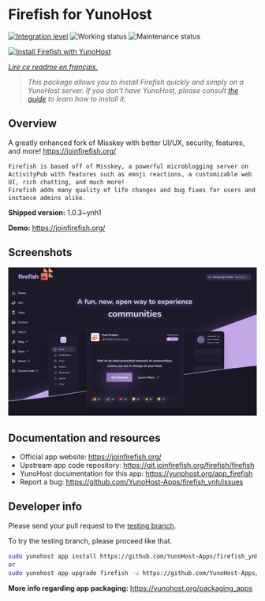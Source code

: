 <!--
N.B.: This README was automatically generated by https://github.com/YunoHost/apps/tree/master/tools/README-generator
It shall NOT be edited by hand.
-->

# Firefish for YunoHost

[![Integration level](https://dash.yunohost.org/integration/firefish.svg)](https://dash.yunohost.org/appci/app/firefish) ![Working status](https://ci-apps.yunohost.org/ci/badges/firefish.status.svg) ![Maintenance status](https://ci-apps.yunohost.org/ci/badges/firefish.maintain.svg)

[![Install Firefish with YunoHost](https://install-app.yunohost.org/install-with-yunohost.svg)](https://install-app.yunohost.org/?app=firefish)

*[Lire ce readme en français.](./README_fr.md)*

> *This package allows you to install Firefish quickly and simply on a YunoHost server.
If you don't have YunoHost, please consult [the guide](https://yunohost.org/#/install) to learn how to install it.*

## Overview


A greatly enhanced fork of Misskey with better UI/UX, security, features, and more! https://joinfirefish.org/


    Firefish is based off of Misskey, a powerful microblogging server on ActivityPub with features such as emoji reactions, a customizable web UI, rich chatting, and much more!
    Firefish adds many quality of life changes and bug fixes for users and instance admins alike.
   


**Shipped version:** 1.0.3~ynh1

**Demo:** https://joinfirefish.org/

## Screenshots

![Screenshot of Firefish](./doc/screenshots/screenshot-firefish.png)

## Documentation and resources

* Official app website: <https://joinfirefish.org/>
* Upstream app code repository: <https://git.joinfirefish.org/firefish/firefish>
* YunoHost documentation for this app: <https://yunohost.org/app_firefish>
* Report a bug: <https://github.com/YunoHost-Apps/firefish_ynh/issues>

## Developer info

Please send your pull request to the [testing branch](https://github.com/YunoHost-Apps/firefish_ynh/tree/testing).

To try the testing branch, please proceed like that.

``` bash
sudo yunohost app install https://github.com/YunoHost-Apps/firefish_ynh/tree/testing --debug
or
sudo yunohost app upgrade firefish -u https://github.com/YunoHost-Apps/firefish_ynh/tree/testing --debug
```

**More info regarding app packaging:** <https://yunohost.org/packaging_apps>
